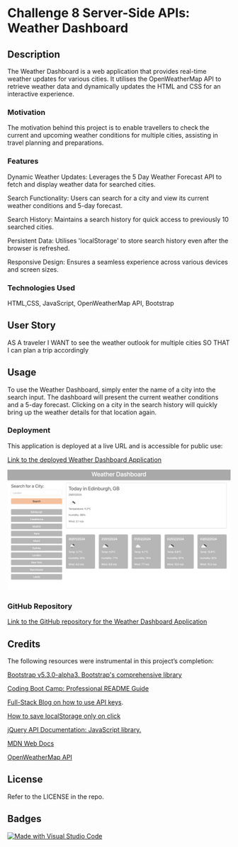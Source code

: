 
# Challenge 8 Server-Side APIs: Weather Dashboard

## Description

The Weather Dashboard is a web application that provides real-time weather updates for various cities. It utilises the OpenWeatherMap API to retrieve weather data and dynamically updates the HTML and CSS for an interactive experience.

### Motivation

The motivation behind this project is to enable travellers to check the current and upcoming weather conditions for multiple cities, assisting in travel planning and preparations.

### Features

Dynamic Weather Updates: Leverages the 5 Day Weather Forecast API to fetch and display weather data for searched cities.

Search Functionality: Users can search for a city and view its current weather conditions and 5-day forecast.

Search History: Maintains a search history for quick access to previously 10 searched cities.

Persistent Data: Utilises 'localStorage' to store search history even after the browser is refreshed.

Responsive Design: Ensures a seamless experience across various devices and screen sizes.

### Technologies Used

HTML,CSS, JavaScript, OpenWeatherMap API, Bootstrap


## User Story

AS A traveler
I WANT to see the weather outlook for multiple cities
SO THAT I can plan a trip accordingly

## Usage

To use the Weather Dashboard, simply enter the name of a city into the search input. The dashboard will present the current weather conditions and a 5-day forecast. Clicking on a city in the search history will quickly bring up the weather details for that location again. 

### Deployment

This application is deployed at a live URL and is accessible for public use:

[Link to the deployed Weather Dashboard Application]()

![Screenshot of Weather Dashboard](./assets/weather-dashboard-screen.png)

### GitHub Repository

[Link to the GitHub repository for the Weather Dashboard Application](https://github.com/Natt5/challenge8-server-api-weather-dashboard)

## Credits

The following resources were instrumental in this project’s completion:

[Bootstrap v5.3.0-alpha3. Bootstrap's comprehensive library](https://getbootstrap.com)

[Coding Boot Camp: Professional README Guide](https://coding-boot-camp.github.io/full-stack/github/professional-readme-guide)

[Full-Stack Blog on how to use API keys](https://coding-boot-camp.github.io/full-stack/apis/how-to-use-api-keys).

[How to save localStorage only on click](https://stackoverflow.com/questions/61105569/how-to-save-localstorage-only-on-click)

[jQuery API Documentation: JavaScript library.](https://api.jquery.com)

[MDN Web Docs](https://developer.mozilla.org/en-US/docs/Web/API)

[OpenWeatherMap API](https://openweathermap.org/guide)

## License

Refer to the LICENSE in the repo.

## Badges

[![Made with Visual Studio Code](https://img.shields.io/badge/Made%20with-Visual%20Studio%20Code-1f425f.svg)](https://code.visualstudio.com/)

